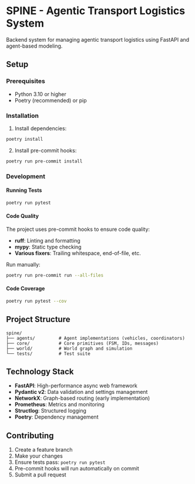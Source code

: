 # SPINE - Agentic Transport Logistics System

Backend system for managing agentic transport logistics using FastAPI and agent-based modeling.

## Setup

### Prerequisites

- Python 3.10 or higher
- Poetry (recommended) or pip

### Installation

1. Install dependencies:
```bash
poetry install
```

2. Install pre-commit hooks:
```bash
poetry run pre-commit install
```

### Development

#### Running Tests

```bash
poetry run pytest
```

#### Code Quality

The project uses pre-commit hooks to ensure code quality:
- **ruff**: Linting and formatting
- **mypy**: Static type checking
- **Various fixers**: Trailing whitespace, end-of-file, etc.

Run manually:
```bash
poetry run pre-commit run --all-files
```

#### Code Coverage

```bash
poetry run pytest --cov
```

## Project Structure

```
spine/
├── agents/         # Agent implementations (vehicles, coordinators)
├── core/           # Core primitives (FSM, IDs, messages)
├── world/          # World graph and simulation
└── tests/          # Test suite
```

## Technology Stack

- **FastAPI**: High-performance async web framework
- **Pydantic v2**: Data validation and settings management
- **NetworkX**: Graph-based routing (early implementation)
- **Prometheus**: Metrics and monitoring
- **Structlog**: Structured logging
- **Poetry**: Dependency management

## Contributing

1. Create a feature branch
2. Make your changes
3. Ensure tests pass: `poetry run pytest`
4. Pre-commit hooks will run automatically on commit
5. Submit a pull request
